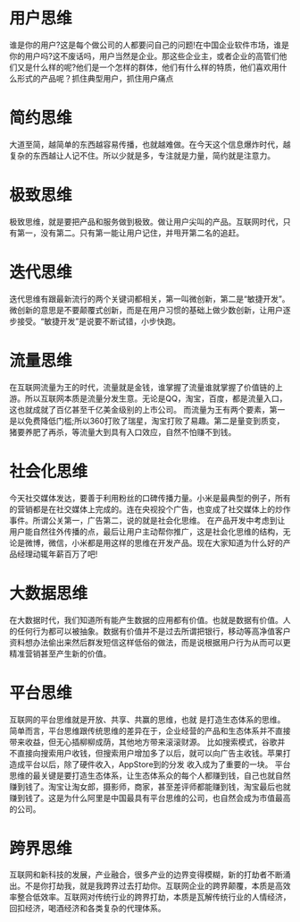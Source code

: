 # 用户思维

谁是你的用户?这是每个做公司的人都要问自己的问题!在中国企业软件市场，谁是你的用户吗?这不废话吗，用户当然是企业。那这些企业主，或者企业的高管们他们又是什么样的呢?他们是一个怎样的群体，他们有什么样的特质，他们喜欢用什么形式的产品呢？抓住典型用户，抓住用户痛点
# 简约思维

大道至简，越简单的东西越容易传播，也就越难做。在今天这个信息爆炸时代，越复杂的东西越让人记不住。所以少就是多，专注就是力量，简约就是注意力。
# 极致思维

极致思维，就是要把产品和服务做到极致。做让用户尖叫的产品。互联网时代，只有第一，没有第二。只有第一能让用户记住，并甩开第二名的追赶。
# 迭代思维

迭代思维有跟最新流行的两个关键词都相关，第一叫微创新，第二是“敏捷开发”。微创新的意思是不要颠覆式创新，而是在用户习惯的基础上做少数创新，让用户逐步接受。“敏捷开发”是说要不断试错，小步快跑。
# 流量思维

在互联网流量为王的时代，流量就是金钱，谁掌握了流量谁就掌握了价值链的上游。所以互联网本质是流量分发生意。无论是QQ，淘宝，百度，都是流量入口，这也就成就了百亿甚至千亿美金级别的上市公司。
而流量为王有两个要素，第一是以免费降低门槛;所以360打败了瑞星，淘宝打败了易趣。第二是量变到质变，猪要养肥了再杀，等流量大到具有入口效应，自然不怕赚不到钱。
# 社会化思维

今天社交媒体发达，要善于利用粉丝的口碑传播力量。小米是最典型的例子，所有的营销都是在社交媒体上完成的。连在央视投个广告，也变成了社交媒体上的炒作事件。所谓公关第一，广告第二，说的就是社会化思维。
在产品开发中考虑到让用户能自然往外传播的点，最后让用户主动帮你推广，这是社会化思维的结构，无论是微博，微信，小米都是用这样的思维在开发产品。现在大家知道为什么好的产品经理动辄年薪百万了吧!
# 大数据思维

在大数据时代，我们知道所有能产生数据的应用都有价值。也就是数据有价值。人的任何行为都可以被抽象。数据有价值并不是过去所谓把银行，移动等高净值客户资料想办法偷出来然后群发短信这样低俗的做法，而是说根据用户行为从而可以更精准营销甚至产生新的价值。
# 平台思维

互联网的平台思维就是开放、共享、共赢的思维，也就 是打造生态体系的思维。简单而言，平台思维跟传统思维的差异在于，企业经营的产品和生态体系并不直接带来收益，但无心插柳柳成荫，其他地方带来滚滚财源。 比如搜索模式，谷歌并不直接向搜索用户收钱，但搜索用户增加多了以后，就可以向广告主收钱。苹果打造成平台以后，除了硬件收入，AppStore到的分发 收入成为了重要的一块。
平台思维的最关键是要打造生态体系，让生态体系众的每个人都赚到钱，自己也就自然赚到钱了。淘宝让淘女郎，摄影师，商家，甚至差评师都能赚到钱，淘宝最后也就赚到钱了。这是为什么阿里是中国最具有平台思维的公司，也自然会成为市值最高的公司。
# 跨界思维

互联网和新科技的发展，产业融合，很多产业的边界变得模糊，新的打劫者不断涌出。不是你打劫我，就是我跨界过去打劫你。互联网企业的跨界颠覆，本质是高效率整合低效率。互联网对传统行业的跨界打劫，本质是瓦解传统行业的人情经济，回扣经济，喝酒经济和各类复杂的代理体系。
